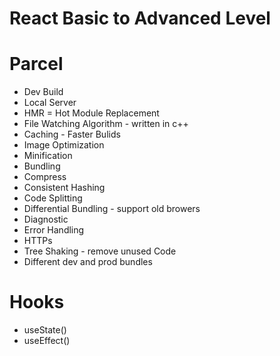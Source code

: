 # React Basic to Advanced Level


# Parcel
- Dev Build
- Local Server
- HMR = Hot Module Replacement 
- File Watching Algorithm - written in c++
- Caching - Faster Bulids
- Image Optimization
- Minification
- Bundling
- Compress
- Consistent Hashing
- Code Splitting
- Differential Bundling - support old browers
- Diagnostic
- Error Handling
- HTTPs
- Tree Shaking - remove unused Code
- Different dev and prod bundles


# Hooks

- useState()
- useEffect()